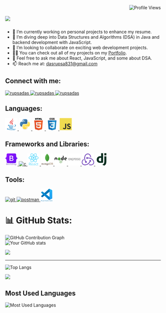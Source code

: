 <p>
  <img align="right"  src="https://visitor-badge.laobi.icu/badge?page_id=rupsa45.yourrepository" alt="Profile Views">
</p>

<h1>
    <img src="https://readme-typing-svg.herokuapp.com/?font=Righteous&size=35&center=true&vCenter=true&width=500&height=70&duration=4000&lines=Hi+There!+👋;+I'm+Rupsa+Das!;" />
</h1>


- 🔭 I’m currently working on personal projects to enhance my resume.
- 🌱 I’m diving deep into Data Structures and Algorithms (DSA) in Java and backend development with JavaScript.
- 👯 I’m looking to collaborate on exciting web development projects.
- 👨‍💻 You can check out all of my projects on my [Portfolio](https://rupsadas.vercel.app/).
- 💬 Feel free to ask me about React, JavaScript, and some about DSA.
- 📫 Reach me at: dasrupsa831@gmail.com

## Connect with me:


<a href="https://www.linkedin.com/in/rupsa-das-96b26b231/" target="_blank" > <img src="https://raw.githubusercontent.com/rahuldkjain/github-profile-readme-generator/master/src/images/icons/Social/linked-in-alt.svg" alt="rupsadas" height="20" width="40"/> </a>
<a href="https://leetcode.com/u/rupsa45/" target="_blank" > <img src="https://raw.githubusercontent.com/rahuldkjain/github-profile-readme-generator/master/src/images/icons/Social/leet-code.svg" alt="rupsadas" height="20" width="40"/> </a>
<a href="https://discord.com/channels/@me/946995170744873002" target="_blank" > <img src="https://raw.githubusercontent.com/rahuldkjain/github-profile-readme-generator/master/src/images/icons/Social/discord.svg" alt="rupsadas" height="20" width="40"/> </a>

## Languages:

<a href="https://www.java.com/en/" target="_blank" rel="noreferrer"> <img src="https://raw.githubusercontent.com/devicons/devicon/master/icons/java/java-original.svg" alt="c" width="40" height="40"/> </a>
<a href="https://www.python.org/" target="_blank" rel="noreferrer"> <img src="https://raw.githubusercontent.com/devicons/devicon/master/icons/python/python-original.svg" alt="cplusplus" width="40" height="40"/> </a>
<a href="https://www.w3.org/html/" target="_blank" rel="noreferrer"> <img src="https://raw.githubusercontent.com/devicons/devicon/master/icons/html5/html5-original-wordmark.svg" alt="html5" width="40" height="40"/> </a>
<a href="https://www.w3schools.com/css/" target="_blank" rel="noreferrer"> <img src="https://raw.githubusercontent.com/devicons/devicon/master/icons/css3/css3-original-wordmark.svg" alt="css3" width="40" height="40"/> </a> 
<a href="https://developer.mozilla.org/en-US/docs/Web/JavaScript" target="_blank" rel="noreferrer"> <img src="https://raw.githubusercontent.com/devicons/devicon/master/icons/javascript/javascript-original.svg" alt="javascript" width="40" height="40"/> </a>

## Frameworks and Libraries:

<a href="https://getbootstrap.com/docs/5.0/getting-started/introduction/" target="_blank" rel="noreferrer"> <img src="https://raw.githubusercontent.com/devicons/devicon/6910f0503efdd315c8f9b858234310c06e04d9c0/icons/bootstrap/bootstrap-original-wordmark.svg" alt="c" width="40" height="40"/> </a>
<a href="https://tailwindcss.com/" target="_blank" rel="noreferrer"> <img src="https://camo.githubusercontent.com/0568e2de313626b2bd9b96f326941b012d45e9a4db1a23aa78bd8036207e57f8/68747470733a2f2f7777772e766563746f726c6f676f2e7a6f6e652f6c6f676f732f7461696c77696e646373732f7461696c77696e646373732d69636f6e2e737667" alt="c" width="40" height="40"/> </a>
<a href="https://react.dev/" target="_blank" rel="noreferrer"> <img src="https://raw.githubusercontent.com/devicons/devicon/master/icons/react/react-original-wordmark.svg" alt="c" width="40" height="40"/> </a>
<a href="https://www.mongodb.com/" target="_blank" rel="noreferrer"> <img src="https://raw.githubusercontent.com/devicons/devicon/master/icons/mongodb/mongodb-original-wordmark.svg" alt="c" width="40" height="40"/> </a>
<a href="https://nodejs.org/en" target="_blank" rel="noreferrer"> <img src="https://raw.githubusercontent.com/devicons/devicon/master/icons/nodejs/nodejs-original-wordmark.svg" alt="c" width="40" height="40"/> </a>
<a href="https://expressjs.com/" target="_blank" rel="noreferrer"> <img src="https://raw.githubusercontent.com/devicons/devicon/master/icons/express/express-original-wordmark.svg" alt="c" width="40" height="40"/> </a>
<a href="https://redux.js.org/" target="_blank" rel="noreferrer"> <img src="https://raw.githubusercontent.com/devicons/devicon/master/icons/redux/redux-original.svg" alt="c" width="40" height="40"/> </a>
<a href="https://www.djangoproject.com/" target="_blank" rel="noreferrer"> <img src="https://raw.githubusercontent.com/devicons/devicon/6910f0503efdd315c8f9b858234310c06e04d9c0/icons/django/django-plain.svg" alt="django" width="40" height="40"/> </a>

## Tools:

<a href="https://git-scm.com/" target="_blank" rel="noreferrer"> <img src="https://camo.githubusercontent.com/fcafa5ebc1f5f789ae7d012a3ecd8fe7bda49516591caf7c37698f764165d880/68747470733a2f2f7777772e766563746f726c6f676f2e7a6f6e652f6c6f676f732f6769742d73636d2f6769742d73636d2d69636f6e2e737667" alt="git" width="40" height="40"/> </a>
<a href="https://www.postman.com/" target="_blank" rel="noreferrer"> <img src="https://camo.githubusercontent.com/a13ca5b988ada41839ebe4f88455e63419a1b56fcb5eda207794cd1649a61d2c/68747470733a2f2f7777772e766563746f726c6f676f2e7a6f6e652f6c6f676f732f676574706f73746d616e2f676574706f73746d616e2d69636f6e2e737667" alt="postman" width="40" height="40"/> </a>
<a href="https://code.visualstudio.com/" target="_blank" rel="noreferrer"> <img src="https://raw.githubusercontent.com/devicons/devicon/6910f0503efdd315c8f9b858234310c06e04d9c0/icons/vscode/vscode-original-wordmark.svg" alt="postman" width="40" height="40"/> </a>


# 📊 GitHub Stats:
![GitHub Contribution Graph](https://github-readme-activity-graph.vercel.app/graph?username=rupsa45)
<br/>
![Your GitHub stats](https://github-readme-stats.vercel.app/api?username=rupsa45&show_icons=true)


![](https://nirzak-streak-stats.vercel.app/?user=rupsa45&theme=dark&hide_border=false)<br/>

---
![Top Langs](https://github-readme-stats.vercel.app/api/top-langs/?username=rupsa45&layout=compact)

[![](https://visitcount.itsvg.in/api?id=rupsa45&icon=0&color=0)](https://visitcount.itsvg.in)


## Most Used Languages

![Most Used Languages](https://github-readme-stats.vercel.app/api/top-langs/?username=rupsa45&layout=compact&theme=dark)
